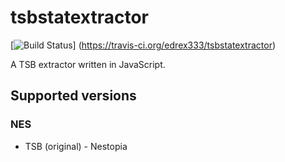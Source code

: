# tsbstatextractor
[![Build Status](https://travis-ci.org/edrex333/tsbstatextractor.svg?branch=develop)]
(https://travis-ci.org/edrex333/tsbstatextractor)

A TSB extractor written in JavaScript.

## Supported versions

### NES
- TSB (original) - Nestopia
